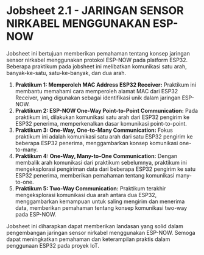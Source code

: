 # Jobsheet 2.1 - JARINGAN SENSOR NIRKABEL MENGGUNAKAN ESP-NOW

Jobsheet ini bertujuan memberikan pemahaman tentang konsep jaringan sensor nirkabel menggunakan protokol ESP-NOW pada platform ESP32. Beberapa praktikum pada jobsheet ini melibatkan komunikasi satu arah, banyak-ke-satu, satu-ke-banyak, dan dua arah.

1. **Praktikum 1: Memperoleh MAC Address ESP32 Receiver:** Praktikum ini membantu memahami cara memperoleh alamat MAC dari ESP32 Receiver, yang digunakan sebagai identifikasi unik dalam jaringan ESP-NOW.
2. **Praktikum 2: ESP-NOW One-Way Point-to-Point Communication:** Pada praktikum ini, dilakukan komunikasi satu arah dari ESP32 pengirim ke ESP32 penerima, memperkenalkan dasar komunikasi point-to-point.
3. **Praktikum 3: One-Way, One-to-Many Communication:**  Fokus praktikum ini adalah komunikasi satu arah dari satu ESP32 pengirim ke beberapa ESP32 penerima, menggambarkan konsep komunikasi one-to-many.
4. **Praktikum 4: One-Way, Many-to-One Communication:** Dengan membalik arah komunikasi dari praktikum sebelumnya, praktikum ini mengeksplorasi pengiriman data dari beberapa ESP32 pengirim ke satu ESP32 penerima, memberikan pemahaman tentang komunikasi many-to-one.
5. **Praktikum 5: Two-Way Communication:** Praktikum terakhir mengeksplorasi komunikasi dua arah antara dua ESP32, menggambarkan kemampuan untuk saling mengirim dan menerima data, memberikan pemahaman tentang konsep komunikasi two-way pada ESP-NOW.

Jobsheet ini diharapkan dapat memberikan landasan yang solid dalam pengembangan jaringan sensor nirkabel menggunakan ESP-NOW. Semoga dapat meningkatkan pemahaman dan keterampilan praktis dalam penggunaan ESP32 pada proyek IoT.
